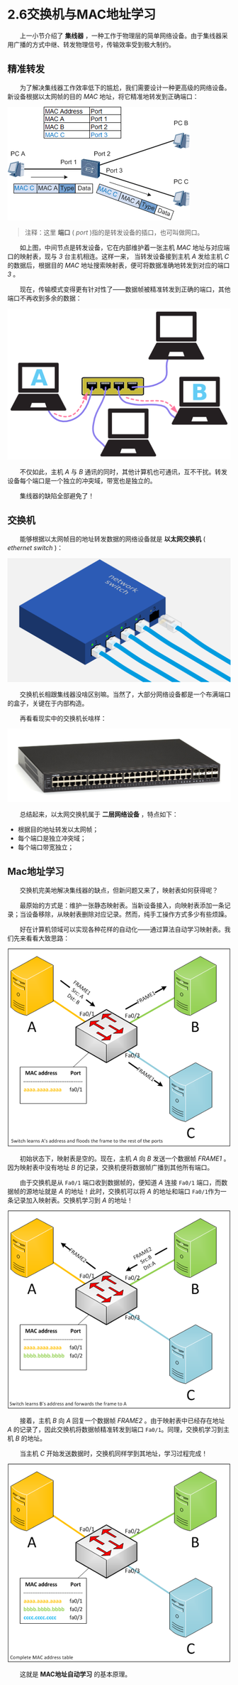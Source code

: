 # 2.6交换机与MAC地址学习

　　上一小节介绍了 **集线器** ，一种工作于物理层的简单网络设备。由于集线器采用广播的方式中继、转发物理信号，传输效率受到极大制约。

## 精准转发

　　为了解决集线器工作效率低下的尴尬，我们需要设计一种更高级的网络设备。新设备根据以太网帧的目的 *MAC* 地址，将它精准地转发到正确端口：

​![](assets/network-asset-4f8cfcc7704f3a7e634bb37a8c4228ae3be83583-20241221170359-edec4zf.png)​

> 注释：这里 **端口** ( *port* )指的是转发设备的插口，也可叫做网口。

　　如上图，中间节点是转发设备，它在内部维护着一张主机 *MAC* 地址与对应端口的映射表，现与 *3* 台主机相连。这样一来， 当转发设备接到主机 *A* 发给主机 *C* 的数据后，根据目的 *MAC* 地址搜索映射表，便可将数据准确地转发到对应的端口 *3* 。

　　现在，传输模式变得更有针对性了——数据帧被精准转发到正确的端口，其他端口不再收到多余的数据：

​![](assets/network-asset-3fe963220b2e39bb6dac958d4fc8035afb0a9192-20241221170359-56a33gk.png)​

　　不仅如此，主机 *A* 与 *B* 通讯的同时，其他计算机也可通讯，互不干扰。转发设备每个端口是一个独立的冲突域，带宽也是独立的。

　　集线器的缺陷全部避免了！

## 交换机

　　能够根据以太网帧目的地址转发数据的网络设备就是 **以太网交换机** ( *ethernet switch* )：

​![](assets/network-asset-0ed02724a1ab5c184fd3106b12a6e6d699f99206-20241221170359-bv46mwe.png)​

　　交换机长相跟集线器没啥区别嘛。当然了，大部分网络设备都是一个布满端口的盒子，关键在于内部构造。

　　再看看现实中的交换机长啥样：

​![](assets/network-asset-19d5e5116be0582bfecb9c6b830a064aa6d9f99a-20241221170359-hc7a1yv.jpg)​

　　总结起来，以太网交换机属于 **二层网络设备** ，特点如下：

* 根据目的地址转发以太网帧；
* 每个端口是独立冲突域；
* 每个端口带宽独立；

## Mac地址学习

　　交换机完美地解决集线器的缺点，但新问题又来了，映射表如何获得呢？

　　最原始的方式是：维护一张静态映射表。当新设备接入，向映射表添加一条记录；当设备移除，从映射表删除对应记录。然而，纯手工操作方式多少有些烦躁。

　　好在计算机领域可以实现各种花样的自动化——通过算法自动学习映射表。我们先来看看大致思路：

​![](assets/network-asset-0018212e4156ba3b03c50b8669d4e17702baad2d-20241221170359-cfv8nto.png)​

　　初始状态下，映射表是空的。现在，主机 *A* 向 *B* 发送一个数据帧 *FRAME1* 。因为映射表中没有地址 *B* 的记录，交换机便将数据帧广播到其他所有端口。

　　由于交换机是从 `Fa0/1`​ 端口收到数据帧的，便知道 *A* 连接 `Fa0/1`​ 端口，而数据帧的源地址就是 *A* 的地址！此时，交换机可以将 *A* 的地址和端口 `Fa0/1`​ 作为一条记录加入映射表。交换机学习到 *A* 的地址！

​![](assets/network-asset-978d91349c17ca0c04a88d05bf5b2df9c089f521-20241221170359-2c3ds6i.png)​

　　接着，主机 *B* 向 *A* 回复一个数据帧 *FRAME2*  。由于映射表中已经存在地址 *A* 的记录了，因此交换机将数据帧精准转发到端口 `Fa0/1`​ 。同理，交换机学习到主机 *B* 的地址。

　　当主机 *C* 开始发送数据时，交换机同样学到其地址，学习过程完成！

​![](assets/network-asset-742e3a4ce47f0928da014869e33bc752db1bf7cb-20241221170359-1vd6xfc.png)​

　　这就是 **MAC地址自动学习** 的基本原理。
